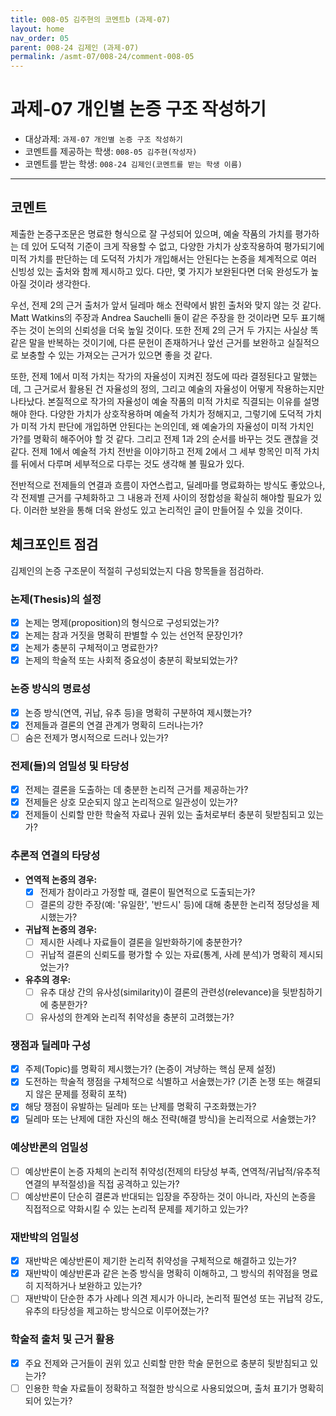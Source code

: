 ```yaml
---
title: 008-05 김주현의 코멘트b (과제-07) 
layout: home
nav_order: 05
parent: 008-24 김제인 (과제-07)
permalink: /asmt-07/008-24/comment-008-05
---
```


# 과제-07 개인별 논증 구조 작성하기

- 대상과제: `과제-07 개인별 논증 구조 작성하기`
- 코멘트를 제공하는 학생: `008-05 김주현(작성자)` 
- 코멘트를 받는 학생: `008-24 김제인(코멘트를 받는 학생 이름)` 

---

## 코멘트

제출한 논증구조문은 명료한 형식으로 잘 구성되어 있으며, 예술 작품의 가치를 평가하는 데 있어 도덕적 기준이 크게 작용할 수 없고, 다양한 가치가 상호작용하여 평가되기에 미적 가치를 판단하는 데 도덕적 가치가 개입해서는 안된다는 논증을 체계적으로 여러 신빙성 있는 출처와 함께 제시하고 있다. 다만, 몇 가지가 보완된다면 더욱 완성도가 높아질 것이라 생각한다. 

우선, 전제 2의 근거 출처가 앞서 딜레마 해소 전략에서 밝힌 출처와 맞지 않는 것 같다. Matt Watkins의 주장과 Andrea Sauchelli 둘이 같은 주장을 한 것이라면 모두 표기해주는 것이 논의의 신뢰성을 더욱 높일 것이다. 또한 전제 2의 근거 두 가지는 사실상 똑같은 말을 반복하는 것이기에, 다른 문헌이 존재하거나 앞선 근거를 보완하고 실질적으로 보충할 수 있는 가져오는 근거가 있으면 좋을 것 같다. 

또한, 전제 1에서 미적 가치는 작가의 자율성이 지켜진 정도에 따라 결정된다고 말했는데, 그 근거로서 활용된 건 자율성의 정의, 그리고 예술의 자율성이 어떻게 작용하는지만 나타났다. 본질적으로 작가의 자율성이 예술 작품의 미적 가치로 직결되는 이유를 설명해야 한다. 다양한 가치가 상호작용하며 예술적 가치가 정해지고, 그렇기에 도덕적 가치가 미적 가치 판단에 개입하면 안된다는 논의인데, 왜 예술가의 자율성이 미적 가치인가?를 명확히 해주어야 할 것 같다. 
그리고 전제 1과 2의 순서를 바꾸는 것도 괜찮을 것 같다. 전제 1에서 예술적 가치 전반을 이야기하고 전제 2에서 그 세부 항목인 미적 가치를 뒤에서 다루며 세부적으로 다루는 것도 생각해 볼 필요가 있다.  

전반적으로 전제들의 연결과 흐름이 자연스럽고, 딜레마를 명료화하는 방식도 좋았으나, 각 전제별 근거를 구체화하고 그 내용과 전제 사이의 정합성을 확실히 해야할 필요가 있다. 이러한 보완을 통해 더욱 완성도 있고 논리적인 글이 만들어질 수 있을 것이다. 

## 체크포인트 점검

김제인의 논증 구조문이 적절히 구성되었는지 다음 항목들을 점검하라.

### **논제(Thesis)의 설정**
- [x] 논제는 명제(proposition)의 형식으로 구성되었는가?
- [x] 논제는 참과 거짓을 명확히 판별할 수 있는 선언적 문장인가?
- [x] 논제가 충분히 구체적이고 명료한가?
- [x] 논제의 학술적 또는 사회적 중요성이 충분히 확보되었는가?

### **논증 방식의 명료성**
- [x] 논증 방식(연역, 귀납, 유추 등)을 명확히 구분하여 제시했는가?
- [x] 전제들과 결론의 연결 관계가 명확히 드러나는가?
- [ ] 숨은 전제가 명시적으로 드러나 있는가?

### **전제(들)의 엄밀성 및 타당성**
- [x] 전제는 결론을 도출하는 데 충분한 논리적 근거를 제공하는가?
- [x] 전제들은 상호 모순되지 않고 논리적으로 일관성이 있는가?
- [x] 전제들이 신뢰할 만한 학술적 자료나 권위 있는 출처로부터 충분히 뒷받침되고 있는가?

### **추론적 연결의 타당성**
- **연역적 논증의 경우:**
  - [x] 전제가 참이라고 가정할 때, 결론이 필연적으로 도출되는가?
  - [ ] 결론의 강한 주장(예: '유일한', '반드시' 등)에 대해 충분한 논리적 정당성을 제시했는가?

- **귀납적 논증의 경우:**
  - [ ] 제시한 사례나 자료들이 결론을 일반화하기에 충분한가?
  - [ ] 귀납적 결론의 신뢰도를 평가할 수 있는 자료(통계, 사례 분석)가 명확히 제시되었는가?

- **유추의 경우:**
  - [ ] 유추 대상 간의 유사성(similarity)이 결론의 관련성(relevance)을 뒷받침하기에 충분한가?
  - [ ] 유사성의 한계와 논리적 취약성을 충분히 고려했는가?

### **쟁점과 딜레마 구성**
- [x] 주제(Topic)를 명확히 제시했는가? (논증이 겨냥하는 핵심 문제 설정)
- [x] 도전하는 학술적 쟁점을 구체적으로 식별하고 서술했는가? (기존 논쟁 또는 해결되지 않은 문제를 정확히 포착)
- [x] 해당 쟁점이 유발하는 딜레마 또는 난제를 명확히 구조화했는가?
- [x] 딜레마 또는 난제에 대한 자신의 해소 전략(해결 방식)을 논리적으로 서술했는가?

### **예상반론의 엄밀성**
- [ ] 예상반론이 논증 자체의 논리적 취약성(전제의 타당성 부족, 연역적/귀납적/유추적 연결의 부적절성)을 직접 공격하고 있는가?
- [ ] 예상반론이 단순히 결론과 반대되는 입장을 주장하는 것이 아니라, 자신의 논증을 직접적으로 약화시킬 수 있는 논리적 문제를 제기하고 있는가?

### **재반박의 엄밀성**
- [x] 재반박은 예상반론이 제기한 논리적 취약성을 구체적으로 해결하고 있는가?
- [x] 재반박이 예상반론과 같은 논증 방식을 명확히 이해하고, 그 방식의 취약점을 명료히 지적하거나 보완하고 있는가?
- [ ] 재반박이 단순한 추가 사례나 의견 제시가 아니라, 논리적 필연성 또는 귀납적 강도, 유추의 타당성을 제고하는 방식으로 이루어졌는가?

### **학술적 출처 및 근거 활용**
- [x] 주요 전제와 근거들이 권위 있고 신뢰할 만한 학술 문헌으로 충분히 뒷받침되고 있는가?
- [ ] 인용한 학술 자료들이 정확하고 적절한 방식으로 사용되었으며, 출처 표기가 명확히 되어 있는가?
